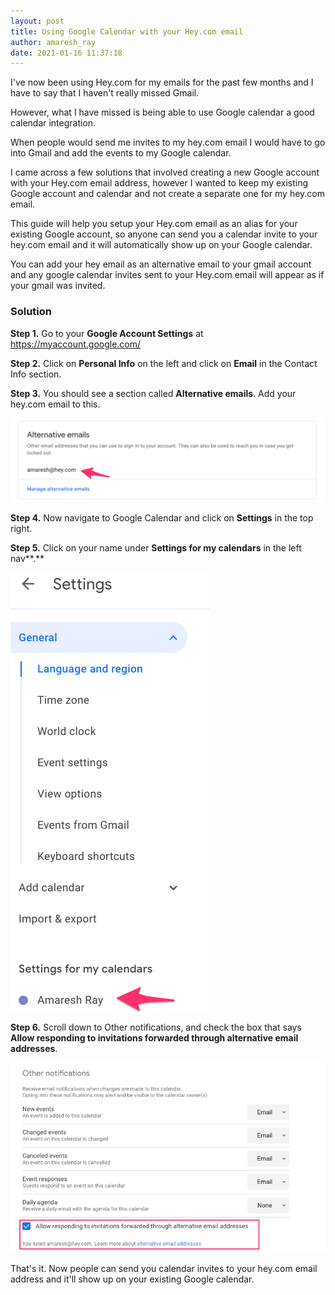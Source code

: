 ```yaml
---
layout: post
title: Using Google Calendar with your Hey.com email
author: amaresh_ray
date: 2021-01-16 11:37:18
---
```

I've now been using Hey.com for my emails for the past few months and I have to say that I haven't really missed Gmail.

However, what I have missed is being able to use Google calendar a good calendar integration. 

When people would send me invites to my hey.com email I would have to go into Gmail and add the events to my Google calendar.

I came across a few solutions that involved creating a new Google account with your Hey.com email address, however I wanted to keep my existing Google account and calendar and not create a separate one for my hey.com email. 

This guide will help you setup your Hey.com email as an alias for your existing Google account, so anyone can send you a calendar invite to your hey.com email and it will automatically show up on your Google calendar.

You can add your hey email as an alternative email to your gmail account and any google calendar invites sent to your Hey.com email will appear as if your gmail was invited. 

### Solution

**Step 1.** Go to your **Google Account Settings** at https://myaccount.google.com/

**Step 2.** Click on **Personal Info** on the left and click on **Email** in the Contact Info section.

**Step 3.** You should see a section called **Alternative emails**. Add your hey.com email to this. 

![](/assets/img/uploads/email.png)

**Step 4.** Now navigate to Google Calendar and click on **Settings** in the top right.

**Step 5.** Click on your name under **Settings for my calendars** in the left nav**.**

![](/assets/img/uploads/google_calendar_-_general_settings.png)



**Step 6.** Scroll down to Other notifications, and check the box that says **Allow responding to invitations forwarded through alternative email addresses**.

![](/assets/img/uploads/google_calendar_-_calendar_settings_for_amaresh_ray.png)

That's it. Now people can send you calendar invites to your hey.com email address and it'll show up on your existing Google calendar.